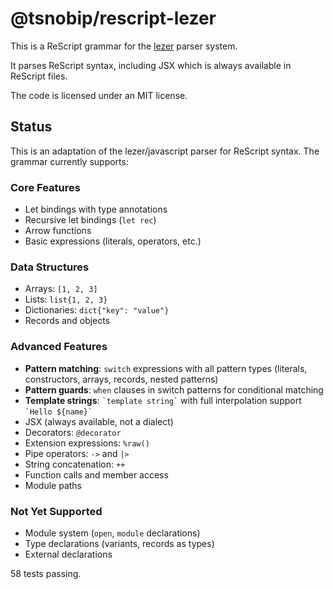 # @tsnobip/rescript-lezer

This is a ReScript grammar for the
[lezer](https://lezer.codemirror.net/) parser system.

It parses ReScript syntax, including JSX which is always available in ReScript files.

The code is licensed under an MIT license.

## Status

This is an adaptation of the lezer/javascript parser for ReScript syntax. The grammar currently supports:

### Core Features
- Let bindings with type annotations
- Recursive let bindings (`let rec`)
- Arrow functions
- Basic expressions (literals, operators, etc.)

### Data Structures
- Arrays: `[1, 2, 3]`
- Lists: `list{1, 2, 3}`
- Dictionaries: `dict{"key": "value"}`
- Records and objects

### Advanced Features
- **Pattern matching**: `switch` expressions with all pattern types (literals, constructors, arrays, records, nested patterns)
- **Pattern guards**: `when` clauses in switch patterns for conditional matching
- **Template strings**: `` `template string` `` with full interpolation support `` `Hello ${name}` ``
- JSX (always available, not a dialect)
- Decorators: `@decorator`
- Extension expressions: `%raw()`
- Pipe operators: `->` and `|>`
- String concatenation: `++`
- Function calls and member access
- Module paths

### Not Yet Supported
- Module system (`open`, `module` declarations)
- Type declarations (variants, records as types)
- External declarations

58 tests passing.
